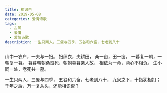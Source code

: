 ```yaml
---
title: 相识否
date: 2019-05-08
categories: 爱情诗歌
tags:
  - 古风
  - 爱情
  - 爱情诗歌
description: 一生只两人，三餐与四季，五谷和六畜，七老到八十
---
```


山中一农户，一夫与一妇。
妇织衣，夫耕田，
桑一亩，田一亩。
一暮复一朝，一朝复一暮。
暮暮朝朝桑蚕死，朝朝暮暮亲人故，
相依为一命，两心不相负。
生小同一处，老死共一墓。

一生只两人，三餐与四季，
五谷和六畜，七老到八十，
九泉之下，十指犹相扣；
千年之后，万一复从头，还能相识否？